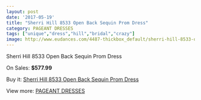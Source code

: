 ```yaml
---
layout: post
date: '2017-05-19'
title: "Sherri Hill 8533 Open Back Sequin Prom Dress"
category: PAGEANT DRESSES
tags: ["unique","dress","hill","bridal","crazy"]
image: http://www.eudances.com/4487-thickbox_default/sherri-hill-8533-open-back-sequin-prom-dress.jpg
---
```

Sherri Hill 8533 Open Back Sequin Prom Dress

On Sales: **$577.99**
<a href="https://www.eudances.com/en/pageant-dresses/1498-sherri-hill-8533-open-back-sequin-prom-dress.html"><amp-img layout="responsive" width="600" height="600" src="//www.eudances.com/4487-thickbox_default/sherri-hill-8533-open-back-sequin-prom-dress.jpg" alt="Sherri Hill 8533 Open Back Sequin Prom Dress 0" /></a>
<a href="https://www.eudances.com/en/pageant-dresses/1498-sherri-hill-8533-open-back-sequin-prom-dress.html"><amp-img layout="responsive" width="600" height="600" src="//www.eudances.com/4489-thickbox_default/sherri-hill-8533-open-back-sequin-prom-dress.jpg" alt="Sherri Hill 8533 Open Back Sequin Prom Dress 1" /></a>
<a href="https://www.eudances.com/en/pageant-dresses/1498-sherri-hill-8533-open-back-sequin-prom-dress.html"><amp-img layout="responsive" width="600" height="600" src="//www.eudances.com/4488-thickbox_default/sherri-hill-8533-open-back-sequin-prom-dress.jpg" alt="Sherri Hill 8533 Open Back Sequin Prom Dress 2" /></a>

Buy it: [Sherri Hill 8533 Open Back Sequin Prom Dress](https://www.eudances.com/en/pageant-dresses/1498-sherri-hill-8533-open-back-sequin-prom-dress.html "Sherri Hill 8533 Open Back Sequin Prom Dress")

View more: [PAGEANT DRESSES](https://www.eudances.com/en/16-pageant-dresses "PAGEANT DRESSES")